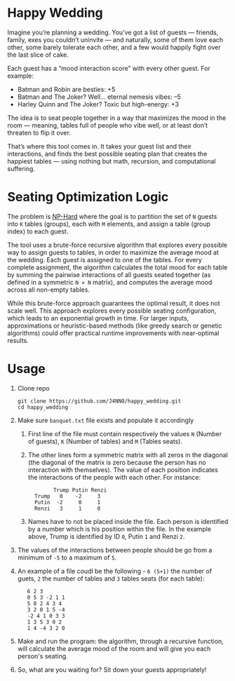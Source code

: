 # Happy Wedding

Imagine you’re planning a wedding. You’ve got a list of guests — friends, family, exes you couldn’t uninvite — and naturally, some of them love each other, some barely tolerate each other, and a few would happily fight over the last slice of cake.

Each guest has a “mood interaction score” with every other guest. For example:
- Batman and Robin are besties: +5
- Batman and The Joker? Well… eternal nemesis vibes: –5
- Harley Quinn and The Joker? Toxic but high-energy: +3

The idea is to seat people together in a way that maximizes the mood in the room — meaning, tables full of people who vibe well, or at least don’t threaten to flip it over.

That’s where this tool comes in. It takes your guest list and their interactions, and finds the best possible seating plan that creates the happiest tables — using nothing but math, recursion, and computational suffering.

# Seating Optimization Logic

The problem is [NP-Hard](https://en.wikipedia.org/wiki/NP-hardness) where the goal is to partition the set of `N` guests into `K` tables (groups), each with `M` elements, and assign a table (group index) to each guest.

The tool uses a brute-force recursive algorithm that explores every possible way to assign guests to tables, in order to maximize the average mood at the wedding. Each guest is assigned to one of the tables. For every complete assignment, the algorithm calculates the total mood for each table by summing the pairwise interactions of all guests seated together (as defined in a symmetric `N × N` matrix), and computes the average mood across all non-empty tables.

While this brute-force approach guarantees the optimal result, it does not scale well. This approach explores every possible seating configuration, which leads to an exponential growth in time. For larger inputs, approximations or heuristic-based methods (like greedy search or genetic algorithms) could offer practical runtime improvements with near-optimal results.

# Usage

1. Clone repo

       git clone https://github.com/J4NN0/happy_wedding.git
       cd happy_wedding
       
2. Make sure `banquet.txt` file exists and populate it accordingly
 
   1. First line of the file must contain respectively the values `N` (Number of guests), `K` (Number of tables) and `M` (Tables seats).
   2. The other lines form a symmetric matrix with all zeros in the diagonal (the diagonal of the matrix is zero because the person has no interaction with themselves). The value of each position indicates the interactions of the people with each other. For instance:
 
                  Trump Putin Renzi
            Trump   0    -2     3
            Putin  -2     0     1
            Renzi   3     1     0
  
   3. Names have to not be placed inside the file. Each person is identified by a number which is his position within the file. In the example above, Trump is identified by ID `0`, Putin `1` and Renzi `2`.
  4. The values of the interactions between people should be go from a minimum of `-5` to a maximum of `5`.
  5. An example of a file coudl be the following - `6 (5+1)` the number of guets, `2` the number of tables and `3` tables seats (for each table):
  
            6 2 3
            0 5 3 -2 1 1
            5 0 2 4 3 4
            3 2 0 1 5 -4
            -2 4 1 0 3 3
            1 3 5 3 0 2
            1 4 -4 3 2 0

 3. Make and run the program: the algorithm, through a recursive function, will calculate the average mood of the room and will give you each person's seating. 
 4. So, what are you waiting for? Sit down your guests appropriately!
